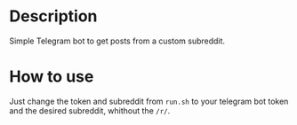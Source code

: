 # Description
Simple Telegram bot to get posts from a custom subreddit.

# How to use
Just change the token and subreddit from `run.sh` to your telegram bot token and the desired subreddit, whithout the `/r/`.
